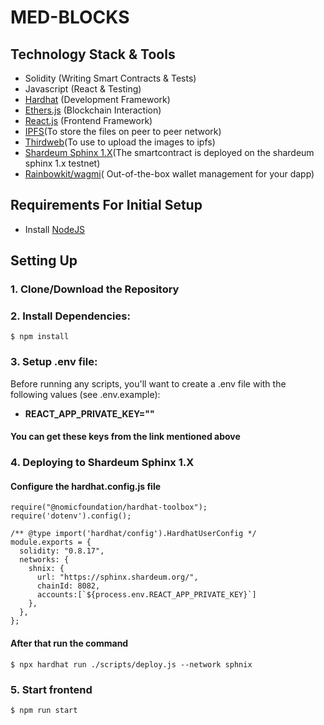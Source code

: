 # MED-BLOCKS
## Technology Stack & Tools

- Solidity (Writing Smart Contracts & Tests)
- Javascript (React & Testing)
- [Hardhat](https://hardhat.org/) (Development Framework)
- [Ethers.js](https://docs.ethers.io/v5/) (Blockchain Interaction)
- [React.js](https://reactjs.org/) (Frontend Framework)
- [IPFS](https:ipfs://ipfs.tech/)(To store the files on peer to peer network)
- [Thirdweb](https://thirdweb.com/)(To use to upload the images to ipfs)
- [Shardeum Sphinx 1.X](https://shardeum.org/)(The smartcontract is deployed on the shardeum sphinx 1.x testnet)
- [Rainbowkit/wagmi](https://www.rainbowkit.com/)(
  Out-of-the-box wallet management for your dapp)



## Requirements For Initial Setup
- Install [NodeJS](https://nodejs.org/en/)

## Setting Up
### 1. Clone/Download the Repository

### 2. Install Dependencies:
`$ npm install`

### 3. Setup .env file:
Before running any scripts, you'll want to create a .env file with the following values (see .env.example):

- **REACT_APP_PRIVATE_KEY=""**


#### You can get these keys from the link mentioned above

### 4. Deploying to Shardeum Sphinx 1.X

#### Configure  the hardhat.config.js file

```
require("@nomicfoundation/hardhat-toolbox");
require('dotenv').config();

/** @type import('hardhat/config').HardhatUserConfig */
module.exports = {
  solidity: "0.8.17",
  networks: {
    shnix: {
      url: "https://sphinx.shardeum.org/",
      chainId: 8082,
      accounts:[`${process.env.REACT_APP_PRIVATE_KEY}`]
    },
  },
};
```
#### After that run the command

`$ npx hardhat run ./scripts/deploy.js --network sphnix`


### 5. Start frontend
`$ npm run start`

